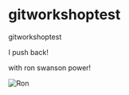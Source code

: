 # gitworkshoptest
gitworkshoptest

I push back!

with ron swanson power!


![Ron](https://media.giphy.com/media/37oV3dDCG5ZcI/giphy.gif)